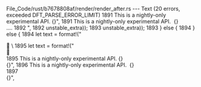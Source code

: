 File_Code/rust/b7678808af/render/render_after.rs --- Text (20 errors, exceeded DFT_PARSE_ERROR_LIMIT)
1891                                             This is a nightly-only experimental API. {}</div>",                                                         1891                                             This is a nightly-only experimental API. &nbsp;{}\
....                                                                                                                                                         1892                                             </div>",
1892                                    unstable_extra));                                                                                                    1893                                    unstable_extra));
1893                 } else {                                                                                                                                1894                 } else {
1894                     let text = format!("<summary><span class=microscope>🔬</span> \                                                                     1895                     let text = format!("<summary><span class=microscope>🔬</span> \
1895                                         This is a nightly-only experimental API. {}</summary>{}",                                                       1896                                         This is a nightly-only experimental API. &nbsp;{}\
                                                                                                                                                             1897                                         </summary>{}",

